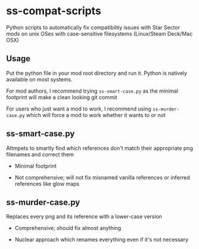 # ss-compat-scripts
Python scripts to automatically fix compatibiltiy issues with Star Sector mods on unix OSes with case-sensitive filesystems (Linux/Steam Deck/Mac OSX)

## Usage
Put the python file in your mod root directory and run it. Python is natively available on most systems.

For mod authors, I recommend trying `ss-smart-case.py` as the minimal footprint will make a clean looking git commit

For users who just want a mod to work, I recommend using `ss-murder-case.py` which will force a mod to work whether it wants to or not

## ss-smart-case.py
Attmpets to smartly find which references don't match their appropriate png filenames and correct them
 + Minimal footprint
 - Not comprehensive; will not fix misnamed vanilla references or inferred references like glow maps

## ss-murder-case.py
Replaces every png and its reference with a lower-case version
 + Comprehensive; should fix almost anything
 - Nuclear approach which renames everything even if it's not necessary
